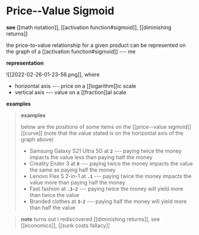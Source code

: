 # Price--Value Sigmoid

**see** [[math notation]], [[activation function#sigmoid]], [[diminishing returns]]

the price-to-value relationship for a given product can be represented on the graph of a [[activation function#sigmoid]] --- me

**representation**

![[2022-02-26-01-23-56.png]], where

- horizontal axis --- price on a [[logarithm]]ic scale
- vertical axis --- value on a [[fraction]]al scale

**examples**

> **examples**
>
> below are the positions of some items on the [[price--value sigmoid]] [[curve]] (note that the value stated is on the horizontal axis of the graph above)
>
> - Samsung Galaxy S21 Ultra 5G at **`2`** --- paying twice the money impacts the value less than paying half the money
> - Creality Ender 3 at **`0`** --- paying twice the money impacts the value the same as paying half the money
> - Lenovo Flex 5 2-in-1 at **`.1`** --- paying twice the money impacts the value more than paying half the money
> - Fast fashion at **`.3-2`** --- paying twice the money will yield more than twice the value
> - Branded clothes at **`3-2`** --- paying half the money will yield more than half the value

> **note** turns out I rediscovered [[diminishing returns]], see [[economics]], [[sunk costs fallacy]]

